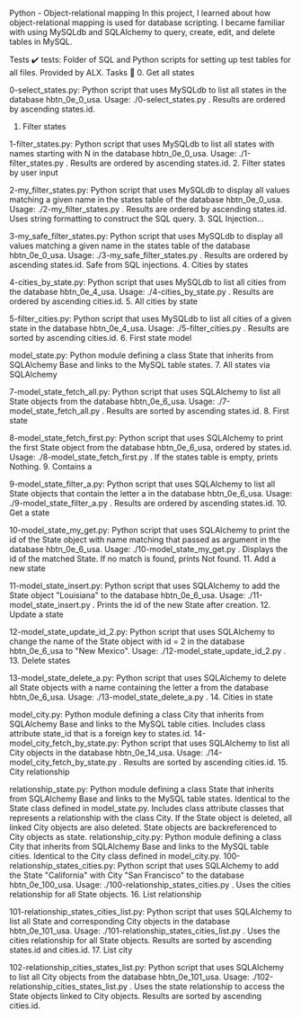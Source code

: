 Python - Object-relational mapping
In this project, I learned about how object-relational mapping is used for database scripting. I became familiar with using MySQLdb and SQLAlchemy to query, create, edit, and delete tables in MySQL.

Tests ✔️
tests: Folder of SQL and Python scripts for setting up test tables for all files. Provided by ALX.
Tasks 📃
0. Get all states

0-select_states.py: Python script that uses MySQLdb to list all states in the database hbtn_0e_0_usa.
Usage: ./0-select_states.py <mysql username> <mysql password> <database name>.
Results are ordered by ascending states.id.
1. Filter states

1-filter_states.py: Python script that uses MySQLdb to list all states with names starting with N in the database hbtn_0e_0_usa.
Usage: ./1-filter_states.py <mysql username> <mysql password> <database name>.
Results are ordered by ascending states.id.
2. Filter states by user input

2-my_filter_states.py: Python script that uses MySQLdb to display all values matching a given name in the states table of the database hbtn_0e_0_usa.
Usage: ./2-my_filter_states.py <mysql username> <mysql password> <database name> <state name searched>.
Results are ordered by ascending states.id.
Uses string formatting to construct the SQL query.
3. SQL Injection...

3-my_safe_filter_states.py: Python script that uses MySQLdb to display all values matching a given name in the states table of the database hbtn_0e_0_usa.
Usage: ./3-my_safe_filter_states.py <mysql username> <mysql password> <database name> <state name searched>.
Results are ordered by ascending states.id.
Safe from SQL injections.
4. Cities by states

4-cities_by_state.py: Python script that uses MySQLdb to list all cities from the database hbtn_0e_4_usa.
Usage: ./4-cities_by_state.py <mysql username> <mysql password> <database name>.
Results are ordered by ascending cities.id.
5. All cities by state

5-filter_cities.py: Python script that uses MySQLdb to list all cities of a given state in the database hbtn_0e_4_usa.
Usage: ./5-filter_cities.py <mysql username> <mysql password> <database name>.
Results are sorted by ascending cities.id.
6. First state model

model_state.py: Python module defining a class State that inherits from SQLAlchemy Base and links to the MySQL table states.
7. All states via SQLAlchemy

7-model_state_fetch_all.py: Python script that uses SQLAlchemy to list all State objects from the database hbtn_0e_6_usa.
Usage: ./7-model_state_fetch_all.py <mysql username> <mysql password> <database name>.
Results are sorted by ascending states.id.
8. First state

8-model_state_fetch_first.py: Python script that uses SQLAlchemy to print the first State object from the database hbtn_0e_6_usa, ordered by states.id.
Usage: ./8-model_state_fetch_first.py <mysql username> <mysql password> <database name>.
If the states table is empty, prints Nothing.
9. Contains a

9-model_state_filter_a.py: Python script that uses SQLAlchemy to list all State objects that contain the letter a in the database hbtn_0e_6_usa.
Usage: ./9-model_state_filter_a.py <mysql username> <mysql password> <database name>.
Results are ordered by ascending states.id.
10. Get a state

10-model_state_my_get.py: Python script that uses SQLAlchemy to print the id of the State object with name matching that passed as argument in the database hbtn_0e_6_usa.
Usage: ./10-model_state_my_get.py <mysql username> <mysql password> <database name> <state searched name>.
Displays the id of the matched State.
If no match is found, prints Not found.
11. Add a new state

11-model_state_insert.py: Python script that uses SQLAlchemy to add the State object "Louisiana" to the database hbtn_0e_6_usa.
Usage: ./11-model_state_insert.py <mysql username> <mysql password> <database name>.
Prints the id of the new State after creation.
12. Update a state

12-model_state_update_id_2.py: Python script that uses SQLAlchemy to change the name of the State object with id = 2 in the database hbtn_0e_6_usa to "New Mexico".
Usage: ./12-model_state_update_id_2.py <mysql username> <mysql password> <database name>.
13. Delete states

13-model_state_delete_a.py: Python script that uses SQLAlchemy to delete all State objects with a name containing the letter a from the database hbtn_0e_6_usa.
Usage: ./13-model_state_delete_a.py <mysql username> <mysql password> <database name>.
14. Cities in state

model_city.py: Python module defining a class City that inherits from SQLAlchemy Base and links to the MySQL table cities.
Includes class attribute state_id that is a foreign key to states.id.
14-model_city_fetch_by_state.py: Python script that uses SQLAlchemy to list all City objects in the database hbtn_0e_14_usa.
Usage: ./14-model_city_fetch_by_state.py <mysql username> <mysql password> <database name>.
Results are sorted by ascending cities.id.
15. City relationship

relationship_state.py: Python module defining a class State that inherits from SQLAlchemy Base and links to the MySQL table states.
Identical to the State class defined in model_state.py.
Includes class attribute classes that represents a relationship with the class City. If the State object is deleted, all linked City objects are also deleted. State objects are backreferenced to City objects as state.
relationship_city.py: Python module defining a class City that inherits from SQLAlchemy Base and links to the MySQL table cities.
Identical to the City class defined in model_city.py.
100-relationship_states_cities.py: Python script that uses SQLAlchemy to add the State "California" with City "San Francisco" to the database hbtn_0e_100_usa.
Usage: ./100-relationship_states_cities.py <mysql username> <mysql password> <database name>.
Uses the cities relationship for all State objects.
16. List relationship

101-relationship_states_cities_list.py: Python script that uses SQLAlchemy to list all State and corresponding City objects in the database hbtn_0e_101_usa.
Usage: ./101-relationship_states_cities_list.py <mysql username> <mysql password> <database name>.
Uses the cities relationship for all State objects.
Results are sorted by ascending states.id and cities.id.
17. List city

102-relationship_cities_states_list.py: Python script that uses SQLAlchemy to list all City objects from the database hbtn_0e_101_usa.
Usage: ./102-relationship_cities_states_list.py <mysql username> <mysql password> <database name>.
Uses the state relationship to access the State objects linked to City objects.
Results are sorted by ascending cities.id.

